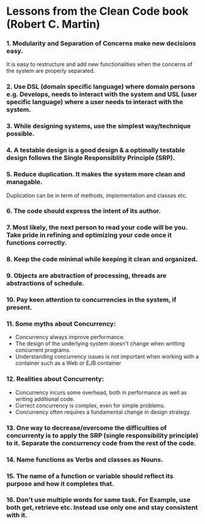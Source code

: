 # Lessons from the Clean Code book (Robert C. Martin)

### 1. Modularity and Separation of Concerns make new decisions easy.
It is easy to restructure and add new functionalities when the concerns of the system are properly separated.

### 2. Use DSL (domain specific language) where domain persons e.g. Develops, needs to interact with the system and USL (user specific language) where a user needs to interact with the system.

### 3. While designing systems, use the simplest way/technique possible.

### 4. A testable design is a good design & a optimally testable design follows the Single Responsiblity Principle (SRP).

### 5. Reduce duplication. It makes the system more clean and managable.
Duplication can be in term of methods, implementation and classes etc.

### 6. The code should express the intent of its author.

### 7. Most likely, the next person to read your code will be you. Take pride in refining and optimizing your code once it functions correctly.

### 8. Keep the code minimal while keeping it clean and organized.

### 9. Objects are abstraction of processing, threads are abstractions of schedule.

### 10. Pay keen attention to concurrencies in the system, if present.

### 11. Some myths about Concurrency:
- Concurrency always improve performance.
- The design of the underlying system doesn't change when writting concurrent programs.
- Understanding concurrency issues is not important when working with a container such as a Web or EJB container

### 12. Realities about Concurrenty:
- Concurrency incurs some overhead, both in performance as well as writing additional code.
- Correct concurrency is complex, even for simple problems.
- Concurrency often requires a fundamental change in design strategy.

### 13. One way to decrease/overcome the difficulties of concurrenty is to apply the SRP (single responsibility principle) to it. Separate the concurrency code from the rest of the code.

### 14. Name functions as Verbs and classes as Nouns.

### 15. The name of a function or variable should reflect its purpose and how it completes that.

### 16. Don't use multiple words for same task. For Example, use both get, retrieve etc. Instead use only one and stay consistent with it.
